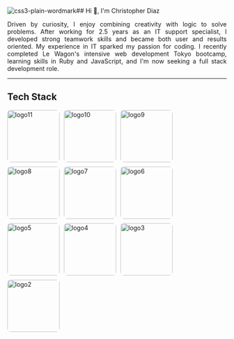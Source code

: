 ![css3-plain-wordmark](https://github.com/user-attachments/assets/f2845d9e-c421-431f-b2e8-35399258352b)## Hi 👋, I'm Christopher Diaz

<p align="justify">
Driven by curiosity, I enjoy combining creativity with logic to solve problems. After working for 2.5 years as an IT support specialist, I developed strong teamwork skills and became both user and results oriented. My experience in IT sparked my passion for coding. I recently completed Le Wagon's intensive web development Tokyo bootcamp, learning skills in Ruby and JavaScript, and I'm now seeking a full stack development role.
</p>

---

## Tech Stack
<div style="display:flex; flex-wrap:wrap; gap:10px; align-items:flex-start;">
  <a href="https://github.com/user-attachments/assets/69d2b25a-cf1e-46b5-801f-7e2da6592bf2">
    <img src="https://github.com/user-attachments/assets/69d2b25a-cf1e-46b5-801f-7e2da6592bf2" alt="logo11" height="120" loading="lazy" style="border-radius:8px;"/>
  </a>
  <a href="https://github.com/user-attachments/assets/91afc9b6-c5fe-4c2c-a57d-504c050cbd98">
    <img src="https://github.com/user-attachments/assets/91afc9b6-c5fe-4c2c-a57d-504c050cbd98" alt="logo10" height="120" loading="lazy" style="border-radius:8px;"/>
  </a>
  <a href="https://github.com/user-attachments/assets/6f6da7e1-a794-4913-b5f9-04b9da394e13">
    <img src="https://github.com/user-attachments/assets/6f6da7e1-a794-4913-b5f9-04b9da394e13" alt="logo9" height="120" loading="lazy" style="border-radius:8px;"/>
  </a>
  <a href="https://github.com/user-attachments/assets/2d46f000-5159-4a28-b7cd-8b56cfa7ba3e">
    <img src="https://github.com/user-attachments/assets/2d46f000-5159-4a28-b7cd-8b56cfa7ba3e" alt="logo8" height="120" loading="lazy" style="border-radius:8px;"/>
  </a>
  <a href="https://github.com/user-attachments/assets/9516ef3d-4fa1-458a-b29b-163270f1287a">
    <img src="https://github.com/user-attachments/assets/9516ef3d-4fa1-458a-b29b-163270f1287a" alt="logo7" height="120" loading="lazy" style="border-radius:8px;"/>
  </a>
  <a href="https://github.com/user-attachments/assets/f9a3fb01-5def-4a2f-befa-ab9bd58adeaf">
    <img src="https://github.com/user-attachments/assets/f9a3fb01-5def-4a2f-befa-ab9bd58adeaf" alt="logo6" height="120" loading="lazy" style="border-radius:8px;"/>
  </a>
  <a href="https://github.com/user-attachments/assets/6d63ad62-9974-4c85-b314-038eef6954b3">
    <img src="https://github.com/user-attachments/assets/6d63ad62-9974-4c85-b314-038eef6954b3" alt="logo5" height="120" loading="lazy" style="border-radius:8px;"/>
  </a>
  <a href="https://github.com/user-attachments/assets/d7a91dd6-13d6-4ad0-9ea4-d6b83b340d9b">
    <img src="https://github.com/user-attachments/assets/d7a91dd6-13d6-4ad0-9ea4-d6b83b340d9b" alt="logo4" height="120" loading="lazy" style="border-radius:8px;"/>
  </a>
  <a href="https://github.com/user-attachments/assets/ae576b96-d73b-48b4-934c-c12ce243069b">
    <img src="https://github.com/user-attachments/assets/ae576b96-d73b-48b4-934c-c12ce243069b" alt="logo3" height="120" loading="lazy" style="border-radius:8px;"/>
  </a>
  <a href="https://github.com/user-attachments/assets/671df4a9-678e-43be-8102-a9a623d6d351">
    <img src="https://github.com/user-attachments/assets/671df4a9-678e-43be-8102-a9a623d6d351" alt="logo2" height="120" loading="lazy" style="border-radius:8px;"/>
  </a>

</div>

<!--
**ChrisDiaz007/ChrisDiaz007** is a ✨ _special_ ✨ repository because its `README.md` (this file) appears on your GitHub profile.

Here are some ideas to get you started:

- 🔭 I’m currently working on ...
- 🌱 I’m currently learning ...
- 👯 I’m looking to collaborate on ...
- 🤔 I’m looking for help with ...
- 💬 Ask me about ...
- 📫 How to reach me: ...
- 😄 Pronouns: ...
- ⚡ Fun fact: ...
-->
